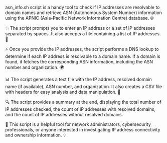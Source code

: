 asn_info.sh script is a handy tool to check if IP addresses are resolvable to domain names and retrieve ASN (Autonomous System Number) information using the APNIC (Asia-Pacific Network Information Centre) database. 🌐

✨ The script prompts you to enter an IP address or a set of IP addresses separated by spaces. It also accepts a file containing a list of IP addresses. 📝

⚡️ Once you provide the IP addresses, the script performs a DNS lookup to determine if each IP address is resolvable to a domain name. If a domain is found, it fetches the corresponding ASN information, including the ASN number and organization. 🌍

📊 The script generates a text file with the IP address, resolved domain name (if available), ASN number, and organization. It also creates a CSV file with headers for easy analysis and data manipulation. 📁

🔍 The script provides a summary at the end, displaying the total number of IP addresses checked, the count of IP addresses with resolved domains, and the count of IP addresses without resolved domains.

🚀 This script is a helpful tool for network administrators, cybersecurity professionals, or anyone interested in investigating IP address connectivity and ownership information. 💡
